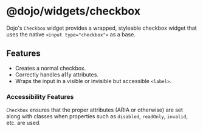 # @dojo/widgets/checkbox

Dojo's `Checkbox` widget provides a wrapped, styleable checkbox widget that uses the native `<input type="checkbox">` as a base.

## Features

-   Creates a normal checkbox.
-   Correctly handles a11y attributes.
-   Wraps the input in a visible or invisible but accessible `<label>`.

### Accessibility Features

`Checkbox` ensures that the proper attributes (ARIA or otherwise) are set along with classes when properties such as `disabled`, `readOnly`, `invalid`, etc. are used.
